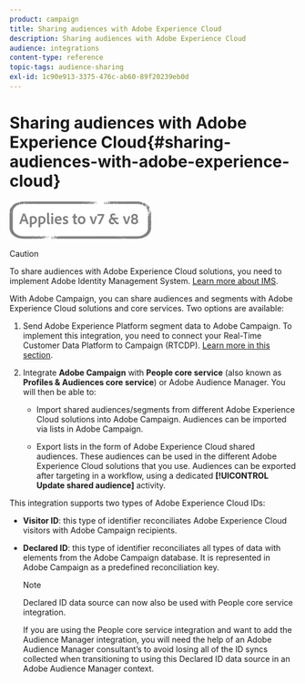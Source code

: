 ```yaml
---
product: campaign
title: Sharing audiences with Adobe Experience Cloud
description: Sharing audiences with Adobe Experience Cloud
audience: integrations
content-type: reference
topic-tags: audience-sharing
exl-id: 1c90e913-3375-476c-ab60-89f20239eb0d
---
```

# Sharing audiences with Adobe Experience Cloud{#sharing-audiences-with-adobe-experience-cloud}

![](../../assets/common.svg)

>[!CAUTION]
>
>To share audiences with Adobe Experience Cloud solutions, you need to implement Adobe Identity Management System. [Learn more about IMS](../../../v7/installation/using/about-adobe-id.md).

With Adobe Campaign, you can share audiences and segments with Adobe Experience Cloud solutions and core services. Two options are available:

1. Send Adobe Experience Platform segment data to Adobe Campaign. To implement this integration, you need to connect your Real-Time Customer Data Platform to Campaign (RTCDP). [Learn more in this section](https://experienceleague.adobe.com/docs/experience-platform/destinations/catalog/email-marketing/adobe-campaign.html).


1. Integrate **Adobe Campaign** with **People core service** (also known as **Profiles & Audiences core service**) or Adobe Audience Manager. You will then be able to:

    * Import shared audiences/segments from different Adobe Experience Cloud solutions into Adobe Campaign. Audiences can be imported via lists in Adobe Campaign.

    * Export lists in the form of Adobe Experience Cloud shared audiences. These audiences can be used in the different Adobe Experience Cloud solutions that you use. Audiences can be exported after targeting in a workflow, using a dedicated **[!UICONTROL Update shared audience]** activity.

This integration supports two types of Adobe Experience Cloud IDs:

* **Visitor ID**: this type of identifier reconciliates Adobe Experience Cloud visitors with Adobe Campaign recipients.
* **Declared ID**: this type of identifier reconciliates all types of data with elements from the Adobe Campaign database. It is represented in Adobe Campaign as a predefined reconciliation key.

    >[!NOTE]
    >
    > Declared ID data source can now also be used with People core service integration.
    >
    >If you are using the People core service integration and want to add the Audience Manager integration, you will need the help of an Adobe Audience Manager consultant’s to avoid losing all of the ID syncs collected when transitioning to using this Declared ID data source in an Adobe Audience Manager context.
